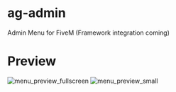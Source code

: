 # ag-admin
Admin Menu for FiveM (Framework integration coming)

# Preview
![menu_preview_fullscreen](https://github.com/Agnarz/ag-admin/assets/45544559/1cf29499-e12a-45c5-a056-55822bcc30a8)
![menu_preview_small](https://github.com/Agnarz/ag-admin/assets/45544559/303b85b0-b606-4a3b-aec4-12118d389adf)


